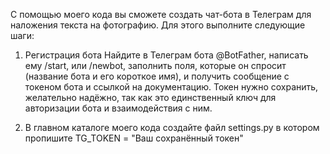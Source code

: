 С помощью моего кода вы сможете создать чат-бота в Телеграм для наложения текста на фотографию.
Для этого выполните следующие шаги:

1.  Регистрация бота
Найдите в Телеграм бота @BotFather, написать ему /start, или /newbot, заполнить поля, которые он спросит (название бота и его короткое имя), и получить сообщение с токеном бота и ссылкой на документацию. Токен нужно сохранить, желательно надёжно, так как это единственный ключ для авторизации бота и взаимодействия с ним.

2. В главном каталоге моего кода создайте файл settings.py в котором пропишите TG_TOKEN = "Ваш сохранённый токен"
